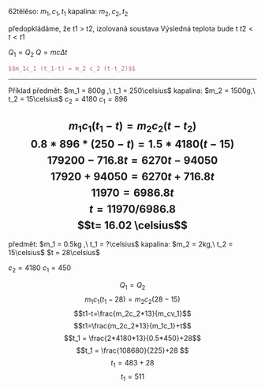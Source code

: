 62tělěso: $m_1, c_1, t_1$
kapalina: $m_2, c_2, t_2$

předopkládáme, že t1 > t2, izolovaná soustava
Výsledná teplota bude t
$t2 < t < t1$

$Q_1 = Q_2$
$Q = mc\Delta t$

```latex
$$m_1c_1 (t_1-t) = m_2 c_2 (t-t_2)$$
```

---

Příklad
předmět: $m_1 = 800g ,\  t_1 = 250\celsius$
kapalina: $m_2 = 1500g,\ t_2 = 15\celsius$
$c_2 = 4180$
$c_1 = 896$


$$m_1c_1(t_1 - t)=m_2c_2(t-t_2)$$
$$0.8*896*(250-t)=1.5*4180(t-15)$$
$$179200- 716.8t = 6270t-94050$$
$$17920+94050=6270t+716.8t$$
$$11970 = 6986.8t$$
$$t = 11970/6986.8$$
$$t= 16.02 \celsius$$
---

předmět: $m_1 = 0.5kg ,\  t_1 = ?\celsius$
kapalina: $m_2 = 2kg,\ t_2 = 15\celsius$
$t = 28\celsius$

$c_2 = 4180$
$c_1 = 450$


$$Q_1 = Q_2$$
$$m_1c_1(t_1-28)=m_2c_2(28-15)$$
$$t1-t=\frac{m_2c_2*13}{m_cv_1}$$
$$t1=\frac{m_2c_2*13}{m_1c_1}+t$$
$$t_1 = \frac{2*4180*13}{0.5*450}+28$$
$$t_1 = \frac{108680}{225}+28 $$
$$t_1 = 483+28$$
$$t_1 = 511$$